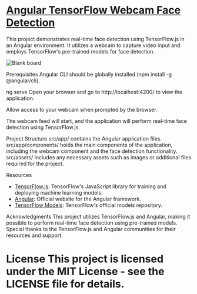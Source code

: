 # [Angular TensorFlow Webcam Face Detection](https://webcam-1210.wl.r.appspot.com/)
This project demonstrates real-time face detection using TensorFlow.js in an Angular environment. It utilizes a webcam to capture video input and employs TensorFlow's pre-trained models for face detection.

![Blank board](https://github.com/tonystark20-hy/Webcam-Face-detection/assets/39941618/202b96f4-8a52-4684-bbc4-63426ba8fdee)

Prerequisites
Angular CLI should be globally installed (npm install -g @angular/cli).

ng serve
Open your browser and go to http://localhost:4200/ to view the application.

Allow access to your webcam when prompted by the browser.

The webcam feed will start, and the application will perform real-time face detection using TensorFlow.js.

Project Structure
src/app/ contains the Angular application files.
src/app/components/ holds the main components of the application, including the webcam component and the face detection functionality.
src/assets/ includes any necessary assets such as images or additional files required for the project.

Resources
* [TensorFlow.js](https://www.tensorflow.org/js): TensorFlow's JavaScript library for training and deploying machine learning models.
* [Angular](https://angular.io/): Official website for the Angular framework.
* [TensorFlow Models](https://github.com/tensorflow/models): TensorFlow's official models repository.

Acknowledgments
This project utilizes TensorFlow.js and Angular, making it possible to perform real-time face detection using pre-trained models. Special thanks to the TensorFlow.js and Angular communities for their resources and support.

License
This project is licensed under the MIT License - see the LICENSE file for details.
=======
